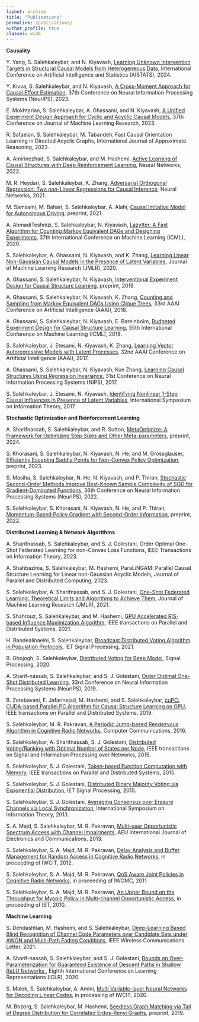 ```yaml
---
layout: archive
title: "Publications"
permalink: /publications/
author_profile: true
classes: wide
---
```

**Causality**
<p> Y. Yang, S. Salehkaleybar, and N. Kiyavash, <a href="https://arxiv.org/pdf/2312.06091.pdf"> Learning Unknown Intervention Targets in Structural Causal Models from Heterogeneous Data</a>, International Conference on Artificial Intelligence and Statistics (AISTATS), 2024.</p>
<p> Y. Kivva, S. Salehkaleybar, and N. Kiyavash, <a href="https://proceedings.neurips.cc/paper_files/paper/2023/file/1f6100363156cced8633f4e89dd8ceb1-Paper-Conference.pdf"> A Cross-Moment Approach for Causal Effect Estimation</a>, 37th Conference on Neural Information Processing Systems (NeurIPS), 2023.</p>
<p> E. Mokhtarian, S. Salehkaleybar, A. Ghassami, and N. Kiyavash, <a href="https://www.jmlr.org/papers/volume24/22-1425/22-1425.pdf"> A Unified Experiment Design Approach for Cyclic and Acyclic Causal Models</a>, 37th Conference on Journal of Machine Learning Research, 2023.</p>
<p> R. Safaeian, S. Salehkaleybar, M. Tabandeh, <a> Fast Causal Orientation Learning in Directed Acyclic Graphs</a>, International Journal of Approximate Reasoning, 2023.</p>
<p>A. Amirinezhad, S. Salehkaleybar, and M. Hashemi, <a href="https://arxiv.org/pdf/2009.03009.pdf">Active Learning of Causal Structures with Deep Reinforcement Learning</a>, Neural Networks, 2022.</p>
<p>M. R. Heydari, S. Salehkaleybar, K. Zhang, <a href="https://arxiv.org/pdf/1909.04454.pdf">Adversarial Orthogonal Regression: Two non-Linear Regressions for Causal Inference</a>, Neural Networks, 2021.</p>
<p>M. Samsami, M. Bahari, S. Salehkaleybar, A. Alahi, <a href="https://arxiv.org/pdf/2112.03908.pdf">Causal Imitative Model for Autonomous Driving</a>, preprint, 2021.</p>
<p>A. AhmadiTeshnizi, S. Salehkaleybar, N. Kiyavash, <a href="https://proceedings.icml.cc/static/paper_files/icml/2020/1030-Paper.pdf"> LazyIter: A Fast Algorithm for Counting Markov Equivalent DAGs and Designing Experiments</a>, 37th International Conference on Machine Learning (ICML), 2020.</p>
<p>S. Salehkaleybar, A. Ghassami, N. Kiyavash, and K. Zhang, <a href="http://jmlr.org/papers/v21/19-260.html">Learning Linear Non-Gaussian Causal
Models in the Presence of Latent Variables</a>, Journal of Machine Learning Research (JMLR), 2020.</p>
<p>A. Ghassami, S. Salehkaleybar, N. Kiyavash, <a href="https://arxiv.org/pdf/1910.05651.pdf">Interventional Experiment Design for Causal Structure Learning</a>, preprint, 2019.</p>
<p>A. Ghassami, S. Salehkaleybar, N. Kiyavash, K. Zhang, <a href="https://www.aaai.org/ojs/index.php/AAAI/article/view/4249">Counting and Sampling from Markov Equivalent DAGs Using Clique Trees</a>, 33rd AAAI Conference on Artificial Intelligence (AAAI), 2018.</p>
<p>A. Ghassami, S. Salehkaleybar, N. Kiyavash, E. Bareinboim, <a href="https://arxiv.org/pdf/1709.03625.pdf">Budgeted Experiment Design for Causal Structure Learning</a>, 35th International Conference on Machine Learning (ICML), 2018.</p>
<p>S. Salehkaleybar, J. Etesami, N. Kiyavash, K. Zhang, <a href="https://arxiv.org/pdf/1702.08575.pdf">Learning Vector Autoregressive Models with Latent Processes</a>, 32nd AAAI Conference on Artificial Intelligence (AAAI), 2017.</p>
<p>A. Ghassami, S. Salehkaleybar, N. Kiyavash, Kun Zhang,  <a href="https://arxiv.org/pdf/1705.09644.pdf">Learning Causal Structures Using Regression
Invariance</a>, 31st Conference on Neural Information Processing
Systems (NIPS), 2017.</p>
<p>S. Salehkaleybar, J. Etesami, N. Kiyavash, <a href="https://arxiv.org/pdf/1701.06605.pdf">Identifying Nonlinear 1-Step Causal Influences in Presence of Latent Variables</a>, International Symposium on Information Theory, 2017.</p>

**Stochastic Optimization and Reinforcement Learning**

<p>A. Sharifnassab, S. Salehkaleybar, and R. Sutton, <a href="https://arxiv.org/pdf/2402.02342.pdf"> MetaOptimize: A Framework for Optimizing Step Sizes and Other Meta-parameters</a>, preprint, 2024.</p>
<p>S. Khorasani, S. Salehkaleybar, N. Kiyavash, N. He, and M. Grossglauser, <a href="https://arxiv.org/pdf/2311.08914.pdf"> Efficiently Escaping Saddle Points for Non-Convex Policy Optimization</a>, preprint, 2023.</p>
<p>S. Masiha, S. Salehkaleybar, N. He, N. Kiyavash, and P. Thiran, <a href="https://proceedings.neurips.cc/paper_files/paper/2022/file/46323351ebc2afa42b30a6122815cb95-Paper-Conference.pdf"> Stochastic Second-Order Methods Improve Best-Known Sample Complexity of SGD for Gradient-Dominated Functions</a>, 36th Conference on Neural Information Processing Systems (NeurIPS), 2022.</p>
<p>S. Salehkaleybar, S. Khorasani, N. Kiyavash, N. He, and P. Thiran, <a href="https://arxiv.org/pdf/2205.08253.pdf"> Momentum-Based Policy Gradient with Second-Order Information</a>, preprint, 2022.</p>

**Distributed Learning & Network Algorithms**
<p>A. Sharifnassab, S. Salehkaleybar, and S. J. Golestani, <a>Order Optimal One-Shot Federated Learning for non-Convex Loss Functions</a>, IEEE Transactions on Information Theory, 2023.</p>
<p>A. Shahbazinia, S. Salehkaleybar, M. Hashemi, <a>ParaLiNGAM: Parallel Causal Structure Learning for Linear non-Gaussian Acyclic Models</a>, Journal of Parallel and Distributed Computing, 2023.</p>
<p>S. Salehkaleybar, A. Sharifnassab, and S. J. Golestani, <a href="https://arxiv.org/pdf/1905.04634v5.pdf">One-Shot Federated Learning:
Theoretical Limits and Algorithms to Achieve Them</a>, Journal of Machine Learning Research (JMLR), 2021.</p>
<p>S. Shahrouz, S. Salehkaleybar, and M. Hashemi, <a href="https://arxiv.org/pdf/2009.07325.pdf">GPU Accelerated RIS-based Influence Maximization Algorithm</a>, IEEE transactions on Parallel and Distributed Systems, 2021.</p>
<p>H. Bandealinaeini, S. Salehkaleybar, <a href="https://arxiv.org/pdf/1907.06855.pdf">Broadcast Distributed Voting Algorithm in Population Protocols</a>, IET Signal Processing, 2021.</p>
<p>B. Ghojogh, S. Salehkaleybar, <a href="https://arxiv.org/pdf/1910.09882.pdf"> Distributed Voting for Beep Model</a>, Signal Processing, 2020.</p>
<p>A. Sharif-nassab, S. Salehkaleybar, and S. J. Golestani, <a href="https://papers.nips.cc/paper/8489-order-optimal-one-shot-distributed-learning.pdf">Order Optimal 
One-Shot Distributed Learning</a>, 33rd Conference on Neural Information Processing Systems (NeurIPS), 2019.</p>
<p>B. Zarebavani, F. Jafarinejad, M. Hashemi, and S. Salehkaleybar, <a href="https://arxiv.org/pdf/1812.08491.pdf">cuPC: CUDA-based Parallel PC
Algorithm for Causal Structure Learning on GPU</a>, IEEE transactions on Parallel and Distributed
Systems, 2019.</p>
<p>S. Salehkaleybar, M. R. Pakravan, <a href="http://www.sciencedirect.com/science/article/pii/S014036641600027X">A Periodic Jump-based Rendezvous Algorithm in Cognitive Radio Networks</a>, Computer Communications, 2016.</p>
<p>S. Salehkaleybar, A. Sharifnassab, S. J. Golestani, <a href="https://arxiv.org/pdf/1703.08838.pdf">Distributed Voting/Ranking with Optimal Number of States per Node</a>, IEEE transactions on Signal and Information Processing over Networks, 2015.</p>
<p>S. Salehkaleybar, S. J. Golestani, <a href="https://arxiv.org/pdf/1703.08831.pdf">Token-based Function Computation with Memory</a>,
IEEE transactions on Parallel and Distributed Systems, 2015.</p>
<p>S. Salehkaleybar, S. J. Golestani, <a href="http://ieeexplore.ieee.org/document/7490499/">Distributed Binary Majority Voting via Exponential Distribution</a>, IET Signal Processing, 2015.</p>
<p>S. Salehkaleybar, S. J. Golestani, <a href="http://ieeexplore.ieee.org/document/6620395/">Averaging Consensus over Erasure Channels via Local Synchronization</a>, International Symposium on Information Theory, 2013.</p>
<p>S. A. Majd, S. Salehkaleybar, M. R. Pakravan, <a href="http://www.sciencedirect.com/science/article/pii/S1434841113001325">Multi-user Opportunistic Spectrum Access with Channel Impairments</a>, AEU International Journal of Electronics and Communications,
2013.</p>
<p>S. Salehkaleybar, S. A. Majd, M. R. Pakravan, <a href="http://ieeexplore.ieee.org/document/6555761/">Delay Analysis and Buffer Management for Random Access in Cognitive Radio Networks</a>, in proceeding of IWCIT, 2012.</p>
<p>S. Salehkaleybar, S. A. Majd, M. R. Pakravan, <a href="http://ieeexplore.ieee.org/document/5982774/">QoS Aware Joint Policies in Cognitive Radio Networks</a>, in proceeding of IWCMC, 2011.</p>
<p>S. Salehkaleybar, S. A. Majd, M. R. Pakravan, <a href="http://ieeexplore.ieee.org/document/5733993/">An Upper Bound on the Throughput for Myopic Policy in Multi-channel Opportunistic Access</a>, in proceeding of IST, 2010.</p>

**Machine Learning**
<p>S. Dehdashtian, M. Hashemi, and S. Salehkaleybar, <a href="https://arxiv.org/pdf/2009.07774.pdf">Deep-Learning Based Blind Recognition of Channel Code Parameters over Candidate Sets under AWGN and Multi-Path Fading Conditions</a>, IEEE Wireless Communications Letter, 2021.</p>
<p>A. Sharif-nassab, S. Salehklaeybar, and S. J. Golestani, <a href="https://openreview.net/pdf?id=BkgXHTNtvS"> Bounds on Over-Parameterization for
Guaranteed Existence of Descent Paths in Shallow ReLU Networks </a>, Eighth International Conference on Learning Representations (ICLR), 2020.</p>
<p>S. Malek, S. Salehkaleybar, A. Amini, <a href="http://sina.sharif.ir/~saleh/IWCIT.pdf"> Multi Variable-layer Neural Networks for Decoding
Linear Codes</a>, in processing of IWCIT, 2020.</p>
<p>M. Bozorg, S. Salehkaleybar, M. Hashemi, <a href="https://arxiv.org/pdf/1907.06334.pdf">Seedless Graph Matching via Tail of Degree Distribution for Correlated Erdos-Renyi Graphs</a>, preprint, 2019.</p>














